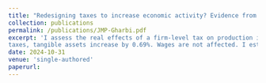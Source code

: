 ```yaml
---
title: "Redesigning taxes to increase economic activity? Evidence from a French Business tax reform (JMP) [PDF](/files/JMP-Gharbi.pdf) "
collection: publications
permalink: /publications/JMP-Gharbi.pdf
excerpt: 'I assess the real effects of a firm-level tax on production inputs, focusing on the 1999 reform of the French local business tax. This reform excluded the wage bill from the tax base, leaving only capital inputs taxed.  Using administrative data, I evaluate the impact of this reform on the firms‘ outcomes. I exploit cross-sectional variation in firms‘ exposure to the reform based on the labor share in their pre-reform tax base. Applying a dynamic differences-in-differences approach, I show that the reform significantly reduces firms‘ tax liabilities and boosts firms‘ productivity. This increase in productivity can be attributed to firms using a large portion of the tax savings for investment, particularly among cash-constrained firms. For a 1% reduction in
taxes, tangible assets increase by 0.69%. Wages are not affected. I estimate a negative effect on employment: for a  1% reduction in taxes, employment decreased by 0.13%. Importantly, this reduction does not indicate direct job cuts but reflects differences in employment growth rates between capital-intensive and labor-intensive firms, with capital-intensive firms increasing employment more rapidly. This difference in employment growth can be explained by varying degrees of tax sensitivity depending on whether firms can deduct business tax payments from the corporate income tax. ' 
date: 2024-10-31
venue: 'single-authored'
paperurl: 
---
```


